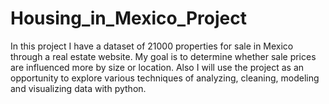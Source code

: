 # Housing_in_Mexico_Project
In this project I have a dataset of 21000 properties for sale in Mexico through a real estate website. My goal is to determine whether sale prices are influenced more by size or location. Also I will use the project as an opportunity to explore various techniques of analyzing, cleaning, modeling and visualizing data with python.
